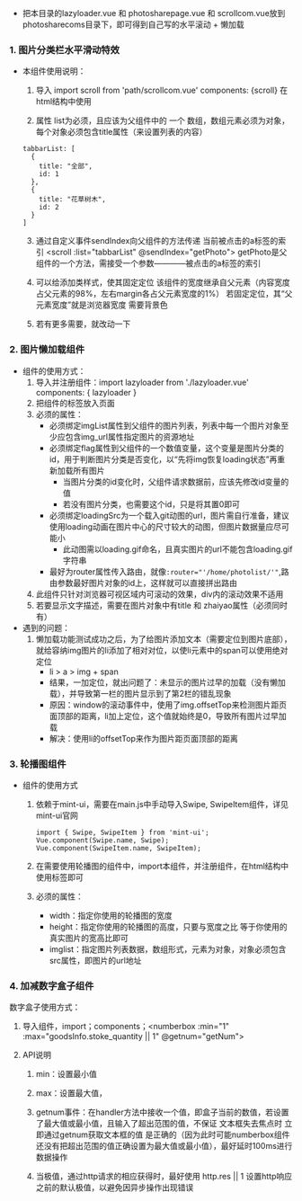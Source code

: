 * 把本目录的lazyloader.vue 和 photosharepage.vue 和 scrollcom.vue放到photosharecoms目录下，即可得到自己写的水平滚动 + 懒加载
### 1. 图片分类栏水平滑动特效
* 本组件使用说明：
  1. 导入
    import scroll from 'path/scrollcom.vue'
    components: {scroll}
    在html结构中使用<scroll :list="tabbarList"></scroll>
    
  2. 属性
    list为必须，且应该为父组件中的  一个  数组，数组元素必须为对象，每个对象必须包含title属性（来设置列表的内容）
    
    ```
    tabbarList: [
      {
        title: "全部",
        id: 1
      },
      {
        title: "花草树木",
        id: 2
      }
    ]
    ```
    
  3. 通过自定义事件sendIndex向父组件的方法传递  当前被点击的a标签的索引
    <scroll :list="tabbarList" @sendIndex="getPhoto"></scroll>
    getPhoto是父组件的一个方法，需接受一个参数————被点击的a标签的索引
  
  4. 可以给<scroll></scroll>添加类样式，使其固定定位
     该组件的宽度继承自父元素（内容宽度占父元素的98%，左右margin各占父元素宽度的1%）
     若固定定位，其“父元素宽度”就是浏览器宽度
     需要背景色
  
  5. 若有更多需要，就改动一下

### 2. 图片懒加载组件
* 组件的使用方式：
  1. 导入并注册组件：import lazyloader from './lazyloader.vue'  components: { lazyloader }
  2. 把组件的标签放入页面  <lazyloader :imgList="photoList" :flag="id"></lazyloader>
  3. 必须的属性：
      * 必须绑定imgList属性到父组件的图片列表，列表中每一个图片对象至少应包含img_url属性指定图片的资源地址
      * 必须绑定flag属性到父组件的一个数值变量，这个变量是图片分类的id，用于判断图片分类是否变化，以“先将img恢复loading状态”再重新加载所有图片
        - 当图片分类的id变化时，父组件请求数据前，应该先修改id变量的值
        - 若没有图片分类，也需要这个id，只是将其置0即可
      * 必须绑定loadingSrc为一个载入git动图的url，图片需自行准备，建议使用loading动画在图片中心的尺寸较大的动图，但图片数据量应尽可能小
        - 此动图需以loading.gif命名，且真实图片的url不能包含loading.gif字符串
      * 最好为router属性传入路由，就像`:router="'/home/photolist/'"`,路由参数最好图片对象的id上，这样就可以直接拼出路由
  4. 此组件只针对浏览器可视区域内可滚动的效果，div内的滚动效果不适用
  5. 若要显示文字描述，需要在图片对象中有title 和 zhaiyao属性（必须同时有）
* 遇到的问题：
  1. 懒加载功能测试成功之后，为了给图片添加文本（需要定位到图片底部），就给容纳img图片的li添加了相对对位，以使li元素中的span可以使用绝对定位
      * li > a > img + span
      * 结果，一加定位，就出问题了：未显示的图片过早的加载（没有懒加载），并导致第一栏的图片显示到了第2栏的错乱现象
      * 原因：window的滚动事件中，使用了img.offsetTop来检测图片距页面顶部的距离，li加上定位，这个值就始终是0，导致所有图片过早加载
      * 解决：使用li的offsetTop来作为图片距页面顶部的距离

### 3. 轮播图组件

* 组件的使用方式

  1. 依赖于mint-ui，需要在main.js中手动导入Swipe, SwipeItem组件，详见mint-ui官网

     ```
     import { Swipe, SwipeItem } from 'mint-ui';
     Vue.component(Swipe.name, Swipe);
     Vue.component(SwipeItem.name, SwipeItem);
     ```

  2. 在需要使用轮播图的组件中，import本组件，并注册组件，在html结构中使用标签即可

  3. 必须的属性：<swiper :width="192" :height="108" :imglist="swipeList"></swiper>

     * width：指定你使用的轮播图的宽度
     * height：指定你使用的轮播图的高度，只要与宽度之比 等于你使用的真实图片的宽高比即可
     * imglist：指定图片列表数据，数组形式，元素为对象，对象必须包含src属性，即图片的url地址

### 4. 加减数字盒子组件

数字盒子使用方式：

1. 导入组件，import；components；<numberbox :min="1" :max="goodsInfo.stoke_quantity || 1" @getnum="getNum"></numberbox>

2. API说明

   1. min：设置最小值

   2. max：设置最大值，

   3. getnum事件：在handler方法中接收一个值，即盒子当前的数值，若设置了最大值或最小值，且输入了超出范围的值，不保证 文本框失去焦点时 立即通过getnum获取文本框的值 是正确的（因为此时可能numberbox组件还没有把超出范围的值正确设置为最大值或最小值），最好延时100ms进行数据操作

   4. 当极值，通过http请求的相应获得时，最好使用 http.res || 1 设置http响应之前的默认极值，以避免因异步操作出现错误









